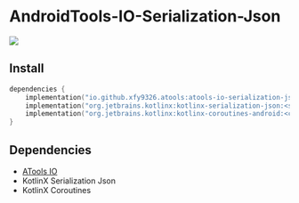 # AndroidTools-IO-Serialization-Json

[![](https://jitpack.io/v/io.github.xfy9326/atools.svg)](https://jitpack.io/#io.github.xfy9326/atools)

## Install

```kotlin
dependencies {
    implementation("io.github.xfy9326.atools:atools-io-serialization-json:<version>")
    implementation("org.jetbrains.kotlinx:kotlinx-serialization-json:<serialization_version>")
    implementation("org.jetbrains.kotlinx:kotlinx-coroutines-android:<coroutines_version>")
}
```

## Dependencies

- [ATools IO](../io/README.md)
- KotlinX Serialization Json
- KotlinX Coroutines
